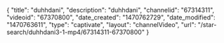 {
    "title": "duhhdani",
    "description": "duhhdani",
    "channelid": "67314311",
    "videoid": "67370800",
    "date_created": "1470762729",
    "date_modified": "1470763611",
    "type": "captivate",
    "layout": "channelVideo",
    "url": "\/star-search\/duhhdani3-1-mp4\/67314311-67370800"
}